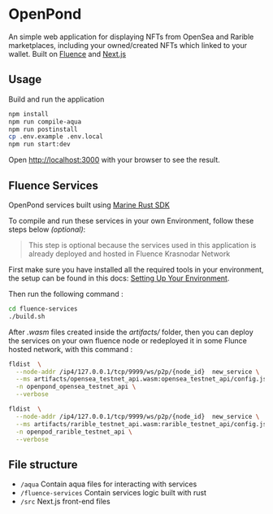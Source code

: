 # OpenPond
An simple web application for displaying NFTs from OpenSea and Rarible marketplaces, including your owned/created NFTs which linked to your wallet. Built on [Fluence](https://fluence.network/) and [Next.js](https://nextjs.org/)
## Usage

Build and run the application

```bash
npm install
npm run compile-aqua
npm run postinstall
cp .env.example .env.local
npm run start:dev
```

Open [http://localhost:3000](http://localhost:3000) with your browser to see the result.

## Fluence Services
OpenPond services built using [Marine Rust SDK](https://doc.fluence.dev/docs/knowledge_aquamarine/marine/marine-rs-sdk)

To compile and run these services in your own Environment, follow these steps below *(optional)*:
> This step is optional because the services used in this application is already deployed and hosted in Fluence Krasnodar Network

First make sure you have installed all the required tools in your environment, the setup can be found in this docs: [Setting Up Your Environment](https://doc.fluence.dev/docs/tutorials_tutorials/recipes_setting_up).

Then run the following command :
```bash
cd fluence-services
./build.sh
```
After *.wasm* files created inside the *artifacts/* folder, then you can deploy the services on your own fluence node or redeployed it in some Flunce hosted network, with this command :
```bash
fldist  \
  --node-addr /ip4/127.0.0.1/tcp/9999/ws/p2p/{node_id}  new_service \
  --ms artifacts/opensea_testnet_api.wasm:opensea_testnet_api/config.json \
  -n openpond_opensea_testnet_api \
  --verbose

fldist  \
  --node-addr /ip4/127.0.0.1/tcp/9999/ws/p2p/{node_id}  new_service \
  --ms artifacts/rarible_testnet_api.wasm:rarible_testnet_api/config.json \
  -n openpod_rarible_testnet_api \
  --verbose
```
## File structure
- `/aqua` Contain aqua files for interacting with services
- `/fluence-services` Contain services logic built with rust
- `/src` Next.js front-end files